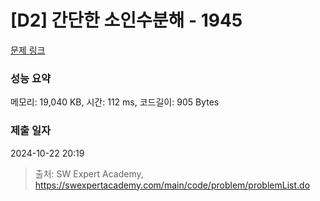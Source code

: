 # [D2] 간단한 소인수분해 - 1945 

[문제 링크](https://swexpertacademy.com/main/code/problem/problemDetail.do?contestProbId=AV5Pl0Q6ANQDFAUq) 

### 성능 요약

메모리: 19,040 KB, 시간: 112 ms, 코드길이: 905 Bytes

### 제출 일자

2024-10-22 20:19



> 출처: SW Expert Academy, https://swexpertacademy.com/main/code/problem/problemList.do